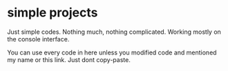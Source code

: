 # simple projects
Just simple codes. Nothing much, nothing complicated. Working mostly on the console interface.

You can use every code in here unless you modified code and mentioned my name or this link. Just dont copy-paste.
